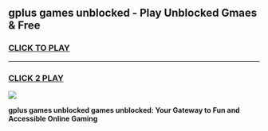 
## gplus games unblocked - Play Unblocked Gmaes & Free
<h3>
<a href="https://news.freeplayer.one?title=gplus_games_unblocked&ref=16F">CLICK TO PLAY</a></h3>
<hr>

<h3>
<a href="https://news.freeplayer.one?title=gplus_games_unblocked&ref=16F">CLICK 2 PLAY</a>
  
</h3>

<a href="https://news.freeplayer.one?title=gplus_games_unblocked&ref=16F/"><img src="https://clearcache.store/games.png"></a>


**gplus games unblocked games unblocked: Your Gateway to Fun and Accessible Online Gaming**
